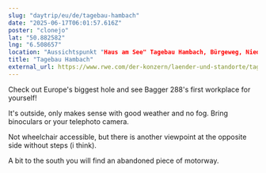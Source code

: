 ```yaml
---
slug: "daytrip/eu/de/tagebau-hambach"
date: "2025-06-17T06:01:57.616Z"
poster: "clonejo"
lat: "50.882582"
lng: "6.508657"
location: "Aussichtspunkt "Haus am See" Tagebau Hambach, Bürgeweg, Niederzier, Kreis Düren, 52382, Deutschland"
title: "Tagebau Hambach"
external_url: https://www.rwe.com/der-konzern/laender-und-standorte/tagebau-hambach/
---
```

Check out Europe's biggest hole and see Bagger 288's first workplace for yourself!

It's outside, only makes sense with good weather and no fog. Bring binoculars or your telephoto camera.

Not wheelchair accessible, but there is another viewpoint at the opposite side without steps (i think).

A bit to the south you will find an abandoned piece of motorway.